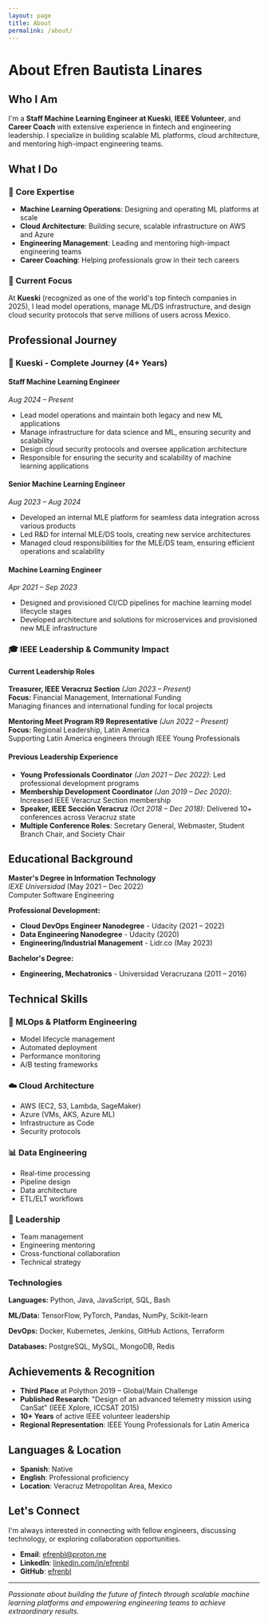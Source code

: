 ```yaml
---
layout: page
title: About
permalink: /about/
---
```


# About Efren Bautista Linares

## Who I Am

I'm a **Staff Machine Learning Engineer at Kueski**, **IEEE Volunteer**, and **Career Coach** with extensive experience in fintech and engineering leadership. I specialize in building scalable ML platforms, cloud architecture, and mentoring high-impact engineering teams.

## What I Do

### 🚀 Core Expertise
- **Machine Learning Operations**: Designing and operating ML platforms at scale
- **Cloud Architecture**: Building secure, scalable infrastructure on AWS and Azure  
- **Engineering Management**: Leading and mentoring high-impact engineering teams
- **Career Coaching**: Helping professionals grow in their tech careers

### 🎯 Current Focus
At **Kueski** (recognized as one of the world's top fintech companies in 2025), I lead model operations, manage ML/DS infrastructure, and design cloud security protocols that serve millions of users across Mexico.

## Professional Journey

### 🏢 Kueski - Complete Journey (4+ Years)

#### Staff Machine Learning Engineer
*Aug 2024 – Present*

- Lead model operations and maintain both legacy and new ML applications
- Manage infrastructure for data science and ML, ensuring security and scalability
- Design cloud security protocols and oversee application architecture
- Responsible for ensuring the security and scalability of machine learning applications

#### Senior Machine Learning Engineer
*Aug 2023 – Aug 2024*

- Developed an internal MLE platform for seamless data integration across various products
- Led R&D for internal MLE/DS tools, creating new service architectures
- Managed cloud responsibilities for the MLE/DS team, ensuring efficient operations and scalability

#### Machine Learning Engineer
*Apr 2021 – Sep 2023*

- Designed and provisioned CI/CD pipelines for machine learning model lifecycle stages
- Developed architecture and solutions for microservices and provisioned new MLE infrastructure

### 🎓 IEEE Leadership & Community Impact

#### Current Leadership Roles

**Treasurer, IEEE Veracruz Section** *(Jan 2023 – Present)*  
**Focus:** Financial Management, International Funding  
Managing finances and international funding for local projects

**Mentoring Meet Program R9 Representative** *(Jun 2022 – Present)*  
**Focus:** Regional Leadership, Latin America  
Supporting Latin America engineers through IEEE Young Professionals

#### Previous Leadership Experience

- **Young Professionals Coordinator** *(Jan 2021 – Dec 2022)*: Led professional development programs
- **Membership Development Coordinator** *(Jan 2019 – Dec 2020)*: Increased IEEE Veracruz Section membership
- **Speaker, IEEE Sección Veracruz** *(Oct 2018 – Dec 2018)*: Delivered 10+ conferences across Veracruz state
- **Multiple Conference Roles**: Secretary General, Webmaster, Student Branch Chair, and Society Chair

## Educational Background

**Master's Degree in Information Technology**  
*IEXE Universidad* (May 2021 – Dec 2022)  
Computer Software Engineering

**Professional Development:**
- **Cloud DevOps Engineer Nanodegree** - Udacity (2021 – 2022)
- **Data Engineering Nanodegree** - Udacity (2020)
- **Engineering/Industrial Management** - Lidr.co (May 2023)

**Bachelor's Degree:**
- **Engineering, Mechatronics** - Universidad Veracruzana (2011 – 2016)

## Technical Skills

### 🤖 MLOps & Platform Engineering
- Model lifecycle management
- Automated deployment
- Performance monitoring
- A/B testing frameworks

### ☁️ Cloud Architecture
- AWS (EC2, S3, Lambda, SageMaker)
- Azure (VMs, AKS, Azure ML)
- Infrastructure as Code
- Security protocols

### 📊 Data Engineering
- Real-time processing
- Pipeline design
- Data architecture
- ETL/ELT workflows

### 👥 Leadership
- Team management
- Engineering mentoring
- Cross-functional collaboration
- Technical strategy

### Technologies

**Languages:** Python, Java, JavaScript, SQL, Bash

**ML/Data:** TensorFlow, PyTorch, Pandas, NumPy, Scikit-learn

**DevOps:** Docker, Kubernetes, Jenkins, GitHub Actions, Terraform

**Databases:** PostgreSQL, MySQL, MongoDB, Redis

## Achievements & Recognition

- **Third Place** at Polython 2019 – Global/Main Challenge
- **Published Research**: "Design of an advanced telemetry mission using CanSat" (IEEE Xplore, ICCSAT 2015)
- **10+ Years** of active IEEE volunteer leadership
- **Regional Representation**: IEEE Young Professionals for Latin America

## Languages & Location

- **Spanish**: Native
- **English**: Professional proficiency
- **Location**: Veracruz Metropolitan Area, Mexico

## Let's Connect

I'm always interested in connecting with fellow engineers, discussing technology, or exploring collaboration opportunities.

- **Email**: [efrenbl@proton.me](mailto:efrenbl@proton.me)
- **LinkedIn**: [linkedin.com/in/efrenbl](https://linkedin.com/in/efrenbl)
- **GitHub**: [efrenbl](https://github.com/efrenbl)

---

*Passionate about building the future of fintech through scalable machine learning platforms and empowering engineering teams to achieve extraordinary results.*
